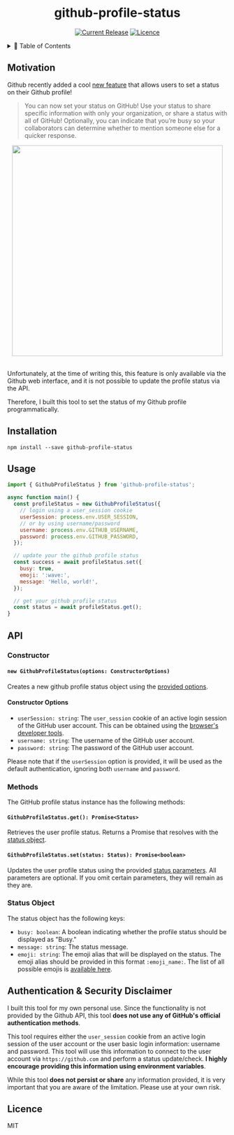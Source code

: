 <div align="center">

# github-profile-status

[![Current Release](https://img.shields.io/npm/v/github-profile-status.svg)](https://www.npmjs.com/package/github-profile-status)
[![Licence](https://img.shields.io/github/license/wsmd/github-profile-status.svg)](https://github.com/wsmd/github-profile-status/blob/master/LICENSE)

</div>

<details>
<summary>📖 Table of Contents</summary>
<p>

- [Motivation](#motivation)
- [Installation](#installation)
- [Usage](#usage)
- [API](#api)
  - [Constructor](#constructor)
    - [`new GithubProfileStatus(options: ConstructorOptions)`](#new-githubprofilestatusoptions-constructoroptions)
    - [Constructor Options](#constructor-options)
  - [Methods](#methods)
    - [`GithubProfileStatus.get(): Promise<Status>`](#githubprofilestatusget-promisestatus)
    - [`GithubProfileStatus.set(status: Status): Promise<boolean>`](#githubprofilestatussetstatus-status-promiseboolean)
  - [Status Object](#status-object)
- [Authentication & Security Disclaimer](#authentication--security-disclaimer)
- [Licence](#licence)

</p>
</details>

## Motivation

Github recently added a cool [new feature](https://github.blog/changelog/2019-01-09-set-your-status/) that allows users to set a status on their Github profile!

> You can now set your status on GitHub! Use your status to share specific information with only your organization, or share a status with all of GitHub! Optionally, you can indicate that you’re busy so your collaborators can determine whether to mention someone else for a quicker response.

<div align="center">

<img src="https://user-images.githubusercontent.com/2100222/55207714-ba68c380-51b1-11e9-9283-d11e4265a827.png" width="482" />
<br />
<br />
</div>

Unfortunately, at the time of writing this, this feature is only available via the Github web interface, and it is not possible to update the profile status via the API.

Therefore, I built this tool to set the status of my Github profile programmatically.

## Installation

```
npm install --save github-profile-status
```

## Usage

```js
import { GithubProfileStatus } from 'github-profile-status';

async function main() {
  const profileStatus = new GithubProfileStatus({
    // login using a user_session cookie
    userSession: process.env.USER_SESSION,
    // or by using username/password
    username: process.env.GITHUB_USERNAME,
    password: process.env.GITHUB_PASSWORD,
  });

  // update your the github profile status
  const success = await profileStatus.set({
    busy: true,
    emoji: ':wave:',
    message: 'Hello, world!',
  });

  // get your github profile status
  const status = await profileStatus.get();
}
```

## API

### Constructor

#### `new GithubProfileStatus(options: ConstructorOptions)`

Creates a new github profile status object using the [provided options](#constructor-options).

#### Constructor Options

- `userSession: string`: The `user_session` cookie of an active login session of the GitHub user account. This can be obtained using the [browser's developer tools](https://developers.google.com/web/tools/chrome-devtools/storage/cookies).
- `username: string`: The username of the GitHub user account.
- `password: string`: The password of the GitHub user account.

Please note that if the `userSession` option is provided, it will be used as the default authentication, ignoring both `username` and `password`.

### Methods

The GitHub profile status instance has the following methods:

#### `GithubProfileStatus.get(): Promise<Status>`

Retrieves the user profile status. Returns a Promise that resolves with the [status object](#status-object).

#### `GithubProfileStatus.set(status: Status): Promise<boolean>`

Updates the user profile status using the provided [status parameters](#status-object). All parameters are optional. If you omit certain parameters, they will remain as they are.

### Status Object

The status object has the following keys:

- `busy: boolean`: A boolean indicating whether the profile status should be displayed as "Busy."
- `message: string`: The status message.
- `emoji: string`: The emoji alias that will be displayed on the status. The emoji alias should be provided in this format `:emoji_name:`. The list of all possible emojis is [available here](https://github.com/wsmd/github-profile-status/blob/master/lib/Emoji.d.ts).

## Authentication & Security Disclaimer

I built this tool for my own personal use. Since the functionality is not provided by the Github API, this tool **does not use any of GitHub's official authentication methods**.

This tool requires either the `user_session` cookie from an active login session of the user account or the user basic login information: username and password. This tool will use this information to connect to the user account via `https://github.com` and perform a status update/check. **I highly encourage providing this information using environment variables**.

While this tool **does not persist or share** any information provided, it is very important that you are aware of the limitation. Please use at your own risk.

## Licence

MIT
